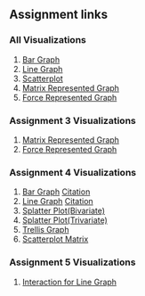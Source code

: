 ## Assignment links

### All Visualizations
1. [Bar Graph](https://bl.ocks.org/michaelttran/13669905bc144cf0e8b6784cdc7f70d8)
2. [Line Graph](https://bl.ocks.org/michaelttran/15e46ad5e3cb02ecf5564010d0d31e38)
3. [Scatterplot](https://bl.ocks.org/michaelttran/8e2543668a23884a31a6103d29276ab7)
4. [Matrix Represented Graph](https://bl.ocks.org/michaelttran/12bf801a883b514655aa212207bfc11b)
5. [Force Represented Graph](https://bl.ocks.org/michaelttran/98aa155beb54d8e18f3fd1ea05ceee32)

### Assignment 3 Visualizations
1. [Matrix Represented Graph](https://bl.ocks.org/michaelttran/12bf801a883b514655aa212207bfc11b)
2. [Force Represented Graph](https://bl.ocks.org/michaelttran/98aa155beb54d8e18f3fd1ea05ceee32)

### Assignment 4 Visualizations
1. [Bar Graph](https://bl.ocks.org/michaelttran/f7cc1b44fb0140232d61c4379723fb9d)
   [Citation](http://blockbuilder.org/elt12njo/76b484f5187c7ecfc83070dd81897327)
2. [Line Graph](https://bl.ocks.org/michaelttran/2d3681a812a31befeeea3a451d4a33e9)
  [Citation](https://bl.ocks.org/d3noob/402dd382a51a4f6eea487f9a35566de0)
3. [Splatter Plot(Bivariate)]()
4. [Splatter Plot(Trivariate)]()
5. [Trellis Graph](https://bl.ocks.org/michaelttran/dc539687c23a8fafa4cb6ac090eebbb3)
6. [Scatterplot Matrix]()

### Assignment 5 Visualizations
1. [Interaction for Line Graph](https://bl.ocks.org/michaelttran/24c294708c051f9bca0148787053b565)





